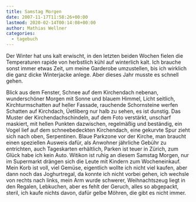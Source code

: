 ```yaml
---
title: Samstag Morgen
date: 2007-11-17T11:58:26+00:00
lastmod: 2020-02-14T00:14:08+00:00
author: Mathias Wellner
categories:
  - tagebuch
---
```

Der Winter hat uns kalt erwischt, in den letzten beiden Wochen fielen die Temperaturen rapide von herbstlich kühl auf winterlich kalt. Ich brauche sonst immer etwas Zeit, um meine Garderobe umzustellen, bis ich wirklich die ganz dicke Winterjacke anlege. Aber dieses Jahr musste es schnell gehen.
<!--more-->

Blick aus dem Fenster, Schnee auf dem Kirchendach nebenan, wunderschöner Morgen mit Sonne und blauem Himmel, Licht seitlich, Kirchturmschatten auf heller Fassade, rauchende Schornsteine werfen Schatten auf Kirchdach, Üetliberg nur halb zu sehen, es ist dunstig. Das Muster der Kirchendachschindeln, auf dem Foto verstärkt, unscharf maskiert, mit hellen Punkten dazwischen, regelmäßig und beständig, ein Vogel lief auf dem schneebedeckten Kirchendach, eine gekurvte Spur zieht sich nach oben, Serpentinen. Blaue Parkzone vor der Kirche, man braucht einen speziellen Ausweis dafür, als Anwohner jährliche Gebühr zu entrichten, auch Tageskarten erhältlich, Parken ist teuer in Zürich, zum Glück habe ich kein Auto. Witikon ist ruhig an diesem Samstag Morgen, nur im Supermarkt drängen sich die Leute mit Kindern zum Wocheneinkauf. Mein Korb ist voll, viel Gemüse, eigentlich wollte ich nicht viel kaufen, aber dann noch das Joghurtregal, da konnte ich nicht vorbei gehen, ich wechsle von rechts nach links, mein Arm wurde schwerer, Weihnachtszeug liegt in den Regalen, Lebkuchen, aber es fehlt der Geruch, alles so abgepackt, steril, ich kaufe nichts davon, dafür gelbe Möhren, die gibt es nicht immer.
